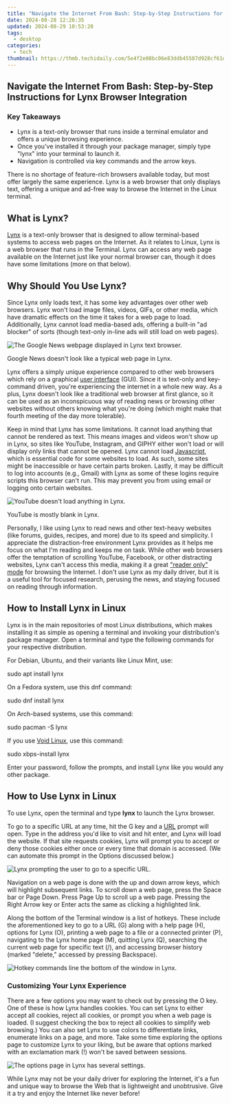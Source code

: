 ```yaml
---
title: "Navigate the Internet From Bash: Step-by-Step Instructions for Lynx Browser Integration"
date: 2024-08-28 12:26:35
updated: 2024-08-29 10:53:20
tags:
  - desktop
categories:
  - tech
thumbnail: https://thmb.techidaily.com/5e4f2e08bc06e83ddb45587d928cf61d9245bd50e484b6c6cc6059c7ac856aae.jpg
---
```


## Navigate the Internet From Bash: Step-by-Step Instructions for Lynx Browser Integration

### Key Takeaways

* Lynx is a text-only browser that runs inside a terminal emulator and offers a unique browsing experience.
* Once you've installed it through your package manager, simply type "lynx" into your terminal to launch it.
* Navigation is controlled via key commands and the arrow keys.

 There is no shortage of feature-rich browsers available today, but most offer largely the same experience. Lynx is a web browser that only displays text, offering a unique and ad-free way to browse the Internet in the Linux terminal.

##  What is Lynx?

[Lynx](https://lynx.invisible-island.net/) is a text-only browser that is designed to allow terminal-based systems to access web pages on the Internet. As it relates to Linux, Lynx is a web browser that runs in the Terminal. Lynx can access any web page available on the Internet just like your normal browser can, though it does have some limitations (more on that below).

##  Why Should You Use Lynx?

 Since Lynx only loads text, it has some key advantages over other web browsers. Lynx won't load image files, videos, GIFs, or other media, which have dramatic effects on the time it takes for a web page to load. Additionally, Lynx cannot load media-based ads, offering a built-in "ad blocker" of sorts (though text-only in-line ads will still load on web pages).

![The Google News webpage displayed in Lynx text browser.](https://static1.howtogeekimages.com/wordpress/wp-content/uploads/2024/02/lynx-google-news.png) 

Google News doesn't look like a typical web page in Lynx.

 Lynx offers a simply unique experience compared to other web browsers which rely on a graphical [user interface](https://twitter-videos.techidaily.com/updated-2024-approved-from-novice-to-pro-conquering-twitter-streams/) (GUI). Since it is text-only and key-command driven, you're experiencing the internet in a whole new way. As a plus, Lynx doesn't look like a traditional web browser at first glance, so it can be used as an inconspicuous way of reading news or browsing other websites without others knowing what you're doing (which might make that fourth meeting of the day more tolerable).

 Keep in mind that Lynx has some limitations. It cannot load anything that cannot be rendered as text. This means images and videos won't show up in Lynx, so sites like YouTube, Instagram, and GIPHY either won't load or will display only links that cannot be opened. Lynx cannot load [Javascript](https://some-skills.techidaily.com/2024-approved-the-least-expensive-skyvault-service-for-big-files/), which is essential code for some websites to load. As such, some sites might be inaccessible or have certain parts broken. Lastly, it may be difficult to log into accounts (e.g., Gmail) with Lynx as some of these logins require scripts this browser can't run. This may prevent you from using email or logging onto certain websites.

![YouTube doesn't load anything in Lynx.](https://static1.howtogeekimages.com/wordpress/wp-content/uploads/2024/02/lynx-youtube-doesn-t-work.png) 

YouTube is mostly blank in Lynx.

 Personally, I like using Lynx to read news and other text-heavy websites (like forums, guides, recipes, and more) due to its speed and simplicity. I appreciate the distraction-free environment Lynx provides as it helps me focus on what I'm reading and keeps me on task. While other web browsers offer the temptation of scrolling YouTube, Facebook, or other distracting websites, Lynx can't access this media, making it a great ["reader only" mode](https://extra-guidance.techidaily.com/sharper-images-richer-minescapes-zoom-techniques-revealed-for-2024/) for browsing the Internet. I don't use Lynx as my daily driver, but it is a useful tool for focused research, perusing the news, and staying focused on reading through information.

##  How to Install Lynx in Linux

 Lynx is in the main repositories of most Linux distributions, which makes installing it as simple as opening a terminal and invoking your distribution's package manager. Open a terminal and type the following commands for your respective distribution.

 For Debian, Ubuntu, and their variants like Linux Mint, use:

sudo apt install lynx

 On a Fedora system, use this dnf command:

sudo dnf install lynx

 On Arch-based systems, use this command:

sudo pacman -S lynx

 If you use [Void Linux](https://android-pokemon-go.techidaily.com/best-pokemons-for-pvp-matches-in-pokemon-go-for-oppo-a38-drfone-by-drfone-virtual-android/), use this command:

sudo xbps-install lynx

 Enter your password, follow the prompts, and install Lynx like you would any other package.

##  How to Use Lynx in Linux

 To use Lynx, open the terminal and type **lynx** to launch the Lynx browser.

 To go to a specific URL at any time, hit the G key and a [URL](https://extra-information.techidaily.com/boost-your-competitive-edge-with-custom-vocal-alteration-techniques-in-free-fire-gaming-no-charge/) prompt will open. Type in the address you'd like to visit and hit enter, and Lynx will load the website. If that site requests cookies, Lynx will prompt you to accept or deny those cookies either once or every time that domain is accessed. (We can automate this prompt in the Options discussed below.)

![Lynx prompting the user to go to a specific URL.](https://static1.howtogeekimages.com/wordpress/wp-content/uploads/2024/02/lynx-go-to-url.png) 

 Navigation on a web page is done with the up and down arrow keys, which will highlight subsequent links. To scroll down a web page, press the Space bar or Page Down. Press Page Up to scroll up a web page. Pressing the Right Arrow key or Enter acts the same as clicking a highlighted link.

 Along the bottom of the Terminal window is a list of hotkeys. These include the aforementioned key to go to a URL (G) along with a help page (H), options for Lynx (O), printing a web page to a file or a connected printer (P), navigating to the Lynx home page (M), quitting Lynx (Q), searching the current web page for specific text (/), and accessing browser history (marked "delete," accessed by pressing Backspace).

![Hotkey commands line the bottom of the window in Lynx.](https://static1.howtogeekimages.com/wordpress/wp-content/uploads/2024/02/lynx-hotkey-options.png) 

###  Customizing Your Lynx Experience

 There are a few options you may want to check out by pressing the O key. One of these is how Lynx handles cookies. You can set Lynx to either accept all cookies, reject all cookies, or prompt you when a web page is loaded. (I suggest checking the box to reject all cookies to simplify web browsing.) You can also set Lynx to use colors to differentiate links, enumerate links on a page, and more. Take some time exploring the options page to customize Lynx to your liking, but be aware that options marked with an exclamation mark (!) won't be saved between sessions.

![The options page in Lynx has several settings.](https://static1.howtogeekimages.com/wordpress/wp-content/uploads/2024/02/lynx-options.png) 

 While Lynx may not be your daily driver for exploring the Internet, it's a fun and unique way to browse the Web that is lightweight and unobtrusive. Give it a try and enjoy the Internet like never before!

<ins class="adsbygoogle"
     style="display:block"
     data-ad-format="autorelaxed"
     data-ad-client="ca-pub-7571918770474297"
     data-ad-slot="1223367746"></ins>



<ins class="adsbygoogle"
     style="display:block"
     data-ad-client="ca-pub-7571918770474297"
     data-ad-slot="8358498916"
     data-ad-format="auto"
     data-full-width-responsive="true"></ins>
